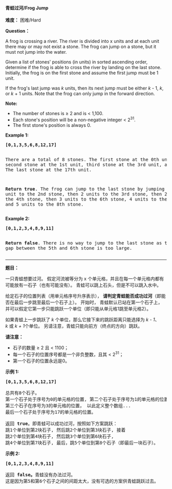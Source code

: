 #### 青蛙过河/Frog Jump
**难度：** 困难/Hard

**Question：** 

<p>A frog is crossing a river. The river is divided into x units and at each unit there may or may not exist a stone. The frog can jump on a stone, but it must not jump into the water.</p>

<p>Given a list of stones' positions (in units) in sorted ascending order, determine if the frog is able to cross the river by landing on the last stone. Initially, the frog is on the first stone and assume the first jump must be 1 unit.
</p>

<p>If the frog's last jump was <i>k</i> units, then its next jump must be either <i>k</i> - 1, <i>k</i>, or <i>k</i> + 1 units. Note that the frog can only jump in the forward direction.</p>

<p><b>Note:</b>
<ul>
<li>The number of stones is &ge; 2 and is < 1,100.</li>
<li>Each stone's position will be a non-negative integer < 2<sup>31</sup>.</li>
<li>The first stone's position is always 0.</li>
</ul>
</p>

<p><b>Example 1:</b>
<pre>
<b>[0,1,3,5,6,8,12,17]</b>

There are a total of 8 stones.
The first stone at the 0th unit, second stone at the 1st unit,
third stone at the 3rd unit, and so on...
The last stone at the 17th unit.

<b>Return true</b>. The frog can jump to the last stone by jumping 
1 unit to the 2nd stone, then 2 units to the 3rd stone, then 
2 units to the 4th stone, then 3 units to the 6th stone, 
4 units to the 7th stone, and 5 units to the 8th stone.
</pre>
</p>

<p><b>Example 2:</b>
<pre>
<b>[0,1,2,3,4,8,9,11]</b>

<b>Return false</b>. There is no way to jump to the last stone as 
the gap between the 5th and 6th stone is too large.
</pre>
</p>

------

**题目：** 
<p>一只青蛙想要过河。 假定河流被等分为&nbsp;x<em>&nbsp;</em>个单元格，并且在每一个单元格内都有可能放有一石子（也有可能没有）。 青蛙可以跳上石头，但是不可以跳入水中。</p>

<p>给定石子的位置列表（用单元格序号升序表示），&nbsp;<strong>请判定青蛙能否成功过河</strong>（即能否在最后一步跳至最后一个石子上）。&nbsp;开始时，&nbsp;青蛙默认已站在第一个石子上，并可以假定它第一步只能跳跃一个单位（即只能从单元格1跳至单元格2）。</p>

<p>如果青蛙上一步跳跃了&nbsp;<em>k&nbsp;</em>个单位，那么它接下来的跳跃距离只能选择为&nbsp;<em>k - 1</em>、<em>k&nbsp;</em>或&nbsp;<em>k + 1</em>个单位。&nbsp;另请注意，青蛙只能向前方（终点的方向）跳跃。</p>

<p><strong>请注意：</strong></p>

<ul>
	<li>石子的数量 &ge; 2 且&nbsp;&lt; 1100；</li>
	<li>每一个石子的位置序号都是一个非负整数，且其 &lt; 2<sup>31</sup>；</li>
	<li>第一个石子的位置永远是0。</li>
</ul>

<p><strong>示例&nbsp;1:</strong></p>

<pre>
<strong>[0,1,3,5,6,8,12,17]</strong>

总共有8个石子。
第一个石子处于序号为0的单元格的位置, 第二个石子处于序号为1的单元格的位置,
第三个石子在序号为3的单元格的位置， 以此定义整个数组...
最后一个石子处于序号为17的单元格的位置。

返回 <strong>true</strong>。即青蛙可以成功过河，按照如下方案跳跃： 
跳1个单位到第2块石子, 然后跳2个单位到第3块石子, 接着 
跳2个单位到第4块石子, 然后跳3个单位到第6块石子, 
跳4个单位到第7块石子, 最后，跳5个单位到第8个石子（即最后一块石子）。
</pre>

<p><strong>示例 2:</strong></p>

<pre>
<strong>[0,1,2,3,4,8,9,11]</strong>

返回 <strong>false。</strong>青蛙没有办法过河。 
这是因为第5和第6个石子之间的间距太大，没有可选的方案供青蛙跳跃过去。
</pre>

